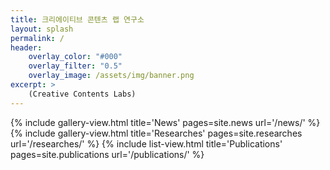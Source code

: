 ```yaml
---
title: 크리에이티브 콘텐츠 랩 연구소
layout: splash
permalink: /
header:
    overlay_color: "#000"
    overlay_filter: "0.5"
    overlay_image: /assets/img/banner.png
excerpt: >
    (Creative Contents Labs)
---
```


{% include gallery-view.html title='News' pages=site.news url='/news/' %}
{% include gallery-view.html title='Researches' pages=site.researches url='/researches/' %}
{% include list-view.html title='Publications' pages=site.publications url='/publications/' %}

